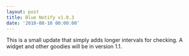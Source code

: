 ```yaml
---
layout: post
title: Blue Notify v1.0.3
date: '2010-08-10 00:00:00'
---
```


This is a small update that simply adds longer intervals for checking. A widget and other goodies will be in version 1.1.